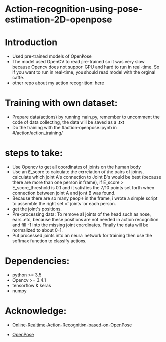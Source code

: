 # Action-recognition-using-pose-estimation-2D-openpose

# Introduction
* Used pre-trained models of OpenPose
* The model used OpenCV to read pre-trained so it was very slow because Opencv does not support GPU and hard to run in real-time. So if you want to run in real-time, you should read model with the orginal caffe.
* other repo about my action recognition: [here](https://github.com/TheK2NumberOne/action-recognition-project)

# Training with own dataset:
* Prepare data(actions) by running main.py, remember to uncomment the code of data collecting, the data will be saved as a .txt
* Do the training with the #action-openpose.ipynb in #/action/action_training/

# steps to take:
* Use Opencv to get all coordinates of joints on the human body
* Use an E_score to calculate the correlation of the pairs of joints, calculate which
joint A's connection to Joint B's would be best (because there are more than one
person in frame), if E_score > E_score_threshold is 0.1 and it satisfies the 7/10
points set forth when connection between joint A and joint B was found.
* Because there are so many people in the frame, i wrote a simple script to assemble
the right set of joints for each person.
* get the joint's positions.
* Pre-processing data: To remove all joints of the head such as nose, ears..etc,
because these positions are not needed in action recognition and fill -1 into the
missing joint coordinates. Finally the data will be normalized to about 0-1.
* Put processed joints into an neural network for training then use the softmax
function to classify actions.

# Dependencies:
* python >= 3.5
* Opencv >= 3.4.1
* tensorflow & keras
* numpy
    
# Acknowledge:
* [Online-Realtime-Action-Recognition-based-on-OpenPose](https://github.com/LZQthePlane/Online-Realtime-Action-Recognition-based-on-OpenPose)
  
* [OpenPose](https://github.com/CMU-Perceptual-Computing-Lab/openpose)
  
  
